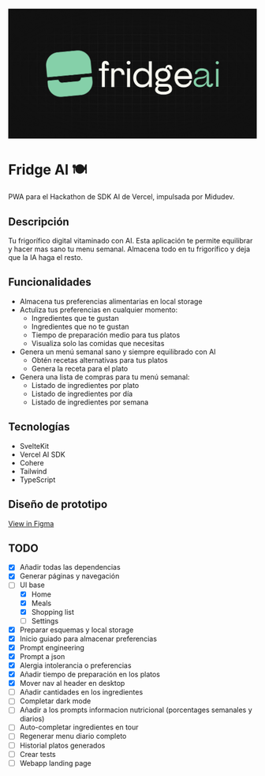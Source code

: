 ![logo](static/card.jpg)

# Fridge AI 🍽

PWA para el Hackathon de SDK AI de Vercel, impulsada por Midudev.

## Descripción

Tu frigorífico digital vitaminado con AI. Esta aplicación te permite equilibrar y hacer mas sano tu menu semanal. Almacena todo en tu frigorífico y deja que la IA haga el resto.

## Funcionalidades

- Almacena tus preferencias alimentarias en local storage
- Actuliza tus preferencias en cualquier momento:
  - Ingredientes que te gustan
  - Ingredientes que no te gustan
  - Tiempo de preparación medio para tus platos
  - Visualiza solo las comidas que necesitas
- Genera un menú semanal sano y siempre equilibrado con AI
  - Obtén recetas alternativas para tus platos
  - Genera la receta para el plato
- Genera una lista de compras para tu menú semanal:
  - Listado de ingredientes por plato
  - Listado de ingredientes por día
  - Listado de ingredientes por semana

## Tecnologías

- SvelteKit
- Vercel AI SDK
- Cohere
- Tailwind
- TypeScript

## Diseño de prototipo

[View in Figma](https://www.figma.com/design/SYq4uQTkuRnJQl2cuccejy/Untitled?node-id=0-1&t=LO49p6sCoPetMl4e-1)

## TODO

- [x] Añadir todas las dependencias
- [x] Generar páginas y navegación
- [ ] UI base
  - [x] Home
  - [x] Meals
  - [x] Shopping list
  - [ ] Settings
- [x] Preparar esquemas y local storage
- [x] Inicio guiado para almacenar preferencias
- [x] Prompt engineering
- [x] Prompt a json
- [x] Alergia intolerancia o preferencias
- [x] Añadir tiempo de preparación en los platos
- [x] Mover nav al header en desktop
- [ ] Añadir cantidades en los ingredientes
- [ ] Completar dark mode
- [ ] Añadir a los prompts informacion nutricional (porcentages semanales y diarios)
- [ ] Auto-completar ingredientes en tour
- [ ] Regenerar menu diario completo
- [ ] Historial platos generados
- [ ] Crear tests
- [ ] Webapp landing page
